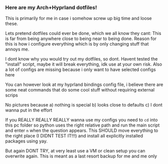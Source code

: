 ### Here are my Arch+Hyprland dotfiles!

This is primarily for me in case i somehow screw up big time and loose these.

Lets pretend dotfiles could ever be done, which we all know they cant: This is far from being anywhere close to being near to being done. Reason for this is how i configure everything which is by only changing stuff that annoys me.

I dont know why you would try out my dotfiles, so dont. Havent tested the "install" script, maybe it will break everything, idk use at your own risk. Also a lot of configs are missing because i only want to have selected configs here 

You can however look at my hyprland bindings config file, i believe there are some neat commands that do some cool stuff without requiring external scrips

No pictures because
a) nothing is special
b) looks close to defaults
c) I dont wanna put in the effort 



If you REALLY REALLY REALLY wanna use my configs you need to `cd` into this pc folder so python uses the right relative path and run the main script and enter `n` when the question appears. This SHOULD move everything to the right place (I DIDNT TEST IT!!!) and install all explicitly installed packages using yay. 

But again DONT TRY, at very least use a VM or clean setup you can overwrite again. This is meant as a last resort backup for me and me only